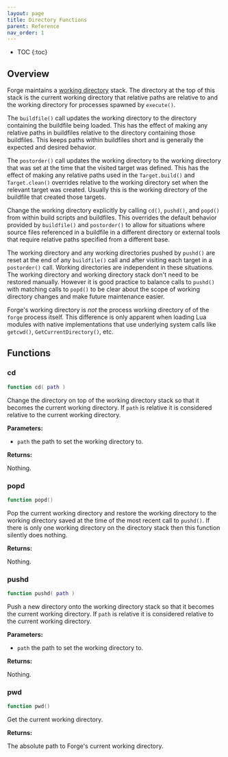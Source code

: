 ```yaml
---
layout: page
title: Directory Functions
parent: Reference
nav_order: 1
---
```


- TOC
{:toc}

## Overview

Forge maintains a [working directory](https://en.wikipedia.org/wiki/Working_directory) stack.  The directory at the top of this stack is the current working directory that relative paths are relative to and the working directory for processes spawned by `execute()`.

The `buildfile()` call updates the working directory to the directory containing the buildfile being loaded.  This has the effect of making any relative paths in buildfiles relative to the directory containing those buildfiles.  This keeps paths within buildfiles short and is generally the expected and desired behavior.

The `postorder()` call updates the working directory to the working directory that was set at the time that the visited target was defined.  This has the effect of making any relative paths used in the `Target.build()` and `Target.clean()` overrides relative to the working directory set when the relevant target was created.  Usually this is the working directory of the buildfile that created those targets.

Change the working directory explicitly by calling `cd()`, `pushd()`, and `popd()` from within build scripts and buildfiles.  This overrides the default behavior provided by `buildfile()` and `postorder()` to allow for situations where source files referenced in a buildfile in a different directory or external tools that require relative paths specified from a different base.

The working directory and any working directories pushed by `pushd()` are reset at the end of any `buildfile()` call and after visiting each target in a `postorder()` call.  Working directories are independent in these situations.  The working directory and working directory stack don't need to be restored manually.  However it is good practice to balance calls to `pushd()` with matching calls to `popd()` to be clear about the scope of working directory changes and make future maintenance easier.

Forge's working directory is *not* the process working directory of of the `forge` process itself.  This difference is only apparent when loading Lua modules with native implementations that use underlying system calls like `getcwd()`, `GetCurrentDirectory()`, etc.

## Functions

### cd 

~~~lua
function cd( path )
~~~

Change the directory on top of the working directory stack so that it becomes the current working directory.  If `path` is relative it is considered relative to the current working directory.

**Parameters:**

- `path` the path to set the working directory to.

**Returns:**

Nothing.

### popd

~~~lua
function popd()
~~~

Pop the current working directory and restore the working directory to the working directory saved at the time of the most recent call to `pushd()`.  If there is only one working directory on the directory stack then this function silently does nothing.

**Returns:**

Nothing.

### pushd

~~~lua
function pushd( path )
~~~

Push a new directory onto the working directory stack so that it becomes the current working directory.  If `path` is relative it is considered relative to the current working directory.

**Parameters:**

- `path` the path to set the working directory to.

**Returns:**

Nothing.

### pwd

~~~lua
function pwd()
~~~

Get the current working directory.

**Returns:**

The absolute path to Forge's current working directory.
